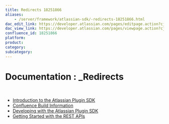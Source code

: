 ```yaml
---
title: Redirects 18251866
aliases:
    - /server/framework/atlassian-sdk/-redirects-18251866.html
dac_edit_link: https://developer.atlassian.com/pages/editpage.action?cjm=wozere&pageId=18251866
dac_view_link: https://developer.atlassian.com/pages/viewpage.action?cjm=wozere&pageId=18251866
confluence_id: 18251866
platform:
product:
category:
subcategory:
---
```

# Documentation : \_Redirects

 

-   [Introduction to the Atlassian Plugin SDK](/server/framework/atlassian-sdk/introduction-to-the-atlassian-plugin-sdk)
-   [Confluence Build Information](/server/framework/atlassian-sdk/confluence-build-information-18252503.html)
-   [Developing with the Atlassian Plugin SDK](/server/framework/atlassian-sdk/developing-with-the-atlassian-plugin-sdk)
-   [Getting Started with the REST APIs](/server/framework/atlassian-sdk/getting-started-with-the-rest-apis)

 

















































































































































































































































































































